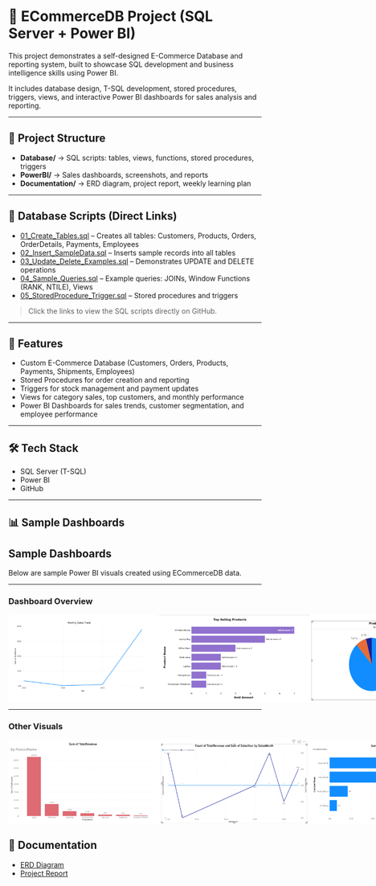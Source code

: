 # 🛒 ECommerceDB Project (SQL Server + Power BI)

This project demonstrates a self-designed E-Commerce Database and reporting system, built to showcase SQL development and business intelligence skills using Power BI.

It includes database design, T-SQL development, stored procedures, triggers, views, and interactive Power BI dashboards for sales analysis and reporting.

---

## 📂 Project Structure

- **Database/** → SQL scripts: tables, views, functions, stored procedures, triggers  
- **PowerBI/** → Sales dashboards, screenshots, and reports  
- **Documentation/** → ERD diagram, project report, weekly learning plan  

---

## 📂 Database Scripts (Direct Links)

- [01_Create_Tables.sql](Database/01_Create_Tables.sql) – Creates all tables: Customers, Products, Orders, OrderDetails, Payments, Employees  
- [02_Insert_SampleData.sql](Database/02_Insert_SampleData.sql) – Inserts sample records into all tables  
- [03_Update_Delete_Examples.sql](Database/03_Update_Delete_Examples.sql) – Demonstrates UPDATE and DELETE operations  
- [04_Sample_Queries.sql](Database/04_Sample_Queries.sql) – Example queries: JOINs, Window Functions (RANK, NTILE), Views  
- [05_StoredProcedure_Trigger.sql](Database/05_StoredProcedure_Trigger.sql) – Stored procedures and triggers  

> Click the links to view the SQL scripts directly on GitHub.

---

## 🔹 Features

- Custom E-Commerce Database (Customers, Orders, Products, Payments, Shipments, Employees)  
- Stored Procedures for order creation and reporting  
- Triggers for stock management and payment updates  
- Views for category sales, top customers, and monthly performance  
- Power BI Dashboards for sales trends, customer segmentation, and employee performance  

---

## 🛠️ Tech Stack

- SQL Server (T-SQL)  
- Power BI  
- GitHub  

---

## 📊 Sample Dashboards

## Sample Dashboards

Below are sample Power BI visuals created using ECommerceDB data.

---

### Dashboard Overview

<div style="display: flex; justify-content: space-between;">
  <img src="https://github.com/PinarBozyigit/ECommerceDB-Project/blob/main/PowerBI/screenshots/MonthlySalesTrend.png" width="300"/>
  <img src="https://github.com/PinarBozyigit/ECommerceDB-Project/blob/main/PowerBI/screenshots/TopSellingProducts.png" width="300"/>
  <img src="https://github.com/PinarBozyigit/ECommerceDB-Project/blob/main/PowerBI/screenshots/ProductPriceGroups.png" width="300"/>
</div>

---

### Other Visuals

<div style="display: flex; justify-content: space-between;">
  <img src="https://github.com/PinarBozyigit/ECommerceDB-Project/blob/main/PowerBI/screenshots/SumTotalAvenue.png" width="300"/>
  <img src="https://github.com/PinarBozyigit/ECommerceDB-Project/blob/main/PowerBI/screenshots/CountOfTotalRevenue.png" width="300"/>
  <img src="https://github.com/PinarBozyigit/ECommerceDB-Project/blob/main/PowerBI/screenshots/TopCustomersbyRevenue.png" width="300"/>
</div>


## 📄 Documentation
- [ERD Diagram](Documentation/ERD_Diagram.png)  
- [Project Report](Documentation/Project_Report.pdf)  







